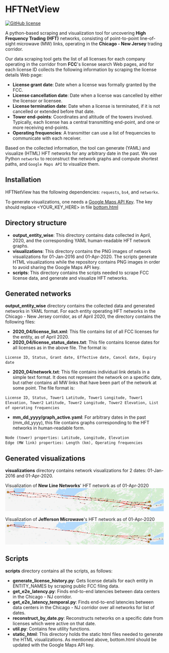 HFTNetView
==========
[![GitHub license](https://img.shields.io/badge/license-MIT-lightgrey.svg)](https://raw.githubusercontent.com/debopambhattacherjee/HFTNetView/master/LICENSE)

A python-based scraping and visualization tool for uncovering **High Frequency Trading (HFT)** networks, consisting of point-to-point line-of-sight microwave (MW) links, operating in the **Chicago - New Jersey** trading corridor.

Our data scraping tool gets the list of all licenses for each company operating in the corridor from **FCC**'s license search Web pages, and for each license ID collects the following information by scraping the license details Web page:
*   **License grant date**: Date when a license was formally granted by the FCC.
*   **License cancellation date**: Date when a license was cancelled by either the licensor or licensee.
*   **License termination date**: Date when a license is terminated, if it is not cancelled or extended before that date.
*   **Tower end-points**: Coordinates and altitude of the towers involved. Typically, each license has a central transmitting end-point, and one or more receiving end-points.
*   **Operating frequencies**: A transmitter can use a list of frequencies to communicate with each receiver.

Based on the collected information, the tool can generate (YAML) and visualize (HTML) HFT networks for any arbitrary date in the past. We use Python `networkx` to reconstruct the network graphs and compute shortest paths, and `Google Maps API` to visualize them.

## Installation

HFTNetView has the following dependencies: `requests`, `bs4`, and `networkx`.

To generate visualizations, one needs a [Google Maps API Key](https://developers.google.com/maps/documentation/javascript/get-api-key).
The key should replace <YOUR_KEY_HERE> in file [bottom.html](https://github.com/debopambhattacherjee/HFTNetView/blob/master/scripts/static_html/bottom.html)

## Directory structure

* **output_entity_wise**: This directory contains data collected in April, 2020, and the corresponding YAML human-readable HFT network graphs.
* **visualizations**: This directory contains the PNG images of network visualizations for 01-Jan-2016 and 01-Apr-2020. The scripts generate HTML visualizations while the repository contains PNG images in order to avoid sharing the Google Maps API key.
* **scripts**: This directory contains the scripts needed to scrape FCC license data, and generate and visualize HFT networks.

## Generated networks

**output_entity_wise** directory contains the collected data and generated networks in YAML format.
For each entity operating HFT networks in the Chicago - New Jersey corridor, as of April 2020, the directory contains the following files:
* **2020_04/license_list.xml**: This file contains list of all FCC licenses for the entity, as of April 2020.
* **2020_04/license_status_dates.txt**: This file contains license dates for all licenses as in the above file. The format is:
```
License ID, Status, Grant date, Effective date, Cancel date, Expiry date
```
* **2020_04/network.txt**: This file contains individual link details in a simple text format. It does not represent the network on a specific date, but rather contains all MW links that have been part of the network at some point. The file format is:
```
License ID, Status, Tower1 Latitude, Tower1 Longitude, Tower1 Elevation, Tower2 Latitude, Tower2 Longitude, Tower2 Elevation, List of operating frequencies
```
* **mm_dd_yyyy/graph_active.yaml**: For arbitrary dates in the past (mm_dd_yyyy), this file contains graphs corresponding to the HFT networks in human-readable form.
```
Node (tower) properties: Latitude, Longitude, Elevation
Edge (MW link) properties: Length (km), Operating frequencies
```

## Generated visualizations

**visualizations** directory contains network visualizations for 2 dates: 01-Jan-2016 and 01-Apr-2020.

Visualization of **New Line Networks**' HFT network as of 01-Apr-2020
![NLN network, 01-Apr-2020](https://raw.githubusercontent.com/debopambhattacherjee/HFTNetView/master/visualizations/New_Line_Networks/04_01_2020/viz_active_links.png)

Visualization of **Jefferson Microwave**'s HFT network as of 01-Apr-2020
![JM network, 01-Apr-2020](https://raw.githubusercontent.com/debopambhattacherjee/HFTNetView/master/visualizations/Jefferson_Microwave__LLC/04_01_2020/viz_active_links.png)

## Scripts

**scripts** directory contains all the scripts, as follows:

* **generate_license_history.py**: Gets license details for each entity in ENTITY_NAMES by scraping public FCC filing data.
* **get_e2e_latency.py**: Finds end-to-end latencies between data centers in the Chicago - NJ corridor.
* **get_e2e_latency_temporal.py**: Finds end-to-end latencies between data centers in the Chicago - NJ corridor
over all networks for list of dates.
* **reconstruct_by_date.py**: Reconstructs networks on a specific date from licenses which were active on that date.
* **util.py**: Contains few utility functions.
* **static_html**: This directory holds the static html files needed to generate the HTML visualizations. As mentioned above, bottom.html should be updated with the Google Maps API key.

